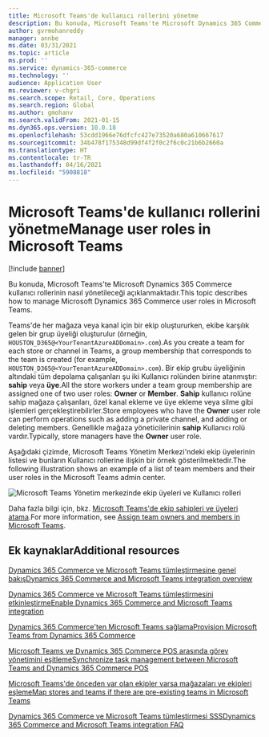```yaml
---
title: Microsoft Teams'de kullanıcı rollerini yönetme
description: Bu konuda, Microsoft Teams'te Microsoft Dynamics 365 Commerce kullanıcı rollerinin nasıl yönetileceği açıklanmaktadır.
author: gvrmohanreddy
manager: annbe
ms.date: 03/31/2021
ms.topic: article
ms.prod: ''
ms.service: dynamics-365-commerce
ms.technology: ''
audience: Application User
ms.reviewer: v-chgri
ms.search.scope: Retail, Core, Operations
ms.search.region: Global
ms.author: gmohanv
ms.search.validFrom: 2021-01-15
ms.dyn365.ops.version: 10.0.18
ms.openlocfilehash: 53cdd1966e76dfcfc427e73520a680a610667617
ms.sourcegitcommit: 34b478f175348d99df4f2f0c2f6c0c21b6b2660a
ms.translationtype: HT
ms.contentlocale: tr-TR
ms.lasthandoff: 04/16/2021
ms.locfileid: "5908818"
---
```

# <a name="manage-user-roles-in-microsoft-teams"></a><span data-ttu-id="54edf-103">Microsoft Teams'de kullanıcı rollerini yönetme</span><span class="sxs-lookup"><span data-stu-id="54edf-103">Manage user roles in Microsoft Teams</span></span>

[!include [banner](includes/banner.md)]

<span data-ttu-id="54edf-104">Bu konuda, Microsoft Teams'te Microsoft Dynamics 365 Commerce kullanıcı rollerinin nasıl yönetileceği açıklanmaktadır.</span><span class="sxs-lookup"><span data-stu-id="54edf-104">This topic describes how to manage Microsoft Dynamics 365 Commerce user roles in Microsoft Teams.</span></span>

<span data-ttu-id="54edf-105">Teams'de her mağaza veya kanal için bir ekip oluştururken, ekibe karşılık gelen bir grup üyeliği oluşturulur (örneğin, `HOUSTON_D365@<YourTenantAzureADDomain>.com`).</span><span class="sxs-lookup"><span data-stu-id="54edf-105">As you create a team for each store or channel in Teams, a group membership that corresponds to the team is created (for example, `HOUSTON_D365@<YourTenantAzureADDomain>.com`).</span></span> <span data-ttu-id="54edf-106">Bir ekip grubu üyeliğinin altındaki tüm depolama çalışanları şu iki Kullanıcı rolünden birine atanmıştır: **sahip** veya **üye**.</span><span class="sxs-lookup"><span data-stu-id="54edf-106">All the store workers under a team group membership are assigned one of two user roles: **Owner** or **Member**.</span></span> <span data-ttu-id="54edf-107">**Sahip** kullanıcı rolüne sahip mağaza çalışanları, özel kanal ekleme ve üye ekleme veya silme gibi işlemleri gerçekleştirebilirler.</span><span class="sxs-lookup"><span data-stu-id="54edf-107">Store employees who have the **Owner** user role can perform operations such as adding a private channel, and adding or deleting members.</span></span> <span data-ttu-id="54edf-108">Genellikle mağaza yöneticilerinin **sahip** Kullanıcı rolü vardır.</span><span class="sxs-lookup"><span data-stu-id="54edf-108">Typically, store managers have the **Owner** user role.</span></span>

<span data-ttu-id="54edf-109">Aşağıdaki çizimde, Microsoft Teams Yönetim Merkezi'ndeki ekip üyelerinin listesi ve bunların Kullanıcı rollerine ilişkin bir örnek gösterilmektedir.</span><span class="sxs-lookup"><span data-stu-id="54edf-109">The following illustration shows an example of a list of team members and their user roles in the Microsoft Teams admin center.</span></span>

![Microsoft Teams Yönetim merkezinde ekip üyeleri ve Kullanıcı rolleri](media/d365-commerce-teams-integration-user-roles.png)

<span data-ttu-id="54edf-111">Daha fazla bilgi için, bkz. [Microsoft Teams'de ekip sahipleri ve üyeleri atama](https://docs.microsoft.com/microsoftteams/assign-roles-permissions).</span><span class="sxs-lookup"><span data-stu-id="54edf-111">For more information, see [Assign team owners and members in Microsoft Teams](https://docs.microsoft.com/microsoftteams/assign-roles-permissions).</span></span>

## <a name="additional-resources"></a><span data-ttu-id="54edf-112">Ek kaynaklar</span><span class="sxs-lookup"><span data-stu-id="54edf-112">Additional resources</span></span>

[<span data-ttu-id="54edf-113">Dynamics 365 Commerce ve Microsoft Teams tümleştirmesine genel bakış</span><span class="sxs-lookup"><span data-stu-id="54edf-113">Dynamics 365 Commerce and Microsoft Teams integration overview</span></span>](commerce-teams-integration.md)

[<span data-ttu-id="54edf-114">Dynamics 365 Commerce ve Microsoft Teams tümleştirmesini etkinleştirme</span><span class="sxs-lookup"><span data-stu-id="54edf-114">Enable Dynamics 365 Commerce and Microsoft Teams integration</span></span>](enable-teams-integration.md)

[<span data-ttu-id="54edf-115">Dynamics 365 Commerce'ten Microsoft Teams sağlama</span><span class="sxs-lookup"><span data-stu-id="54edf-115">Provision Microsoft Teams from Dynamics 365 Commerce</span></span>](provision-teams-from-commerce.md)

[<span data-ttu-id="54edf-116">Microsoft Teams ve Dynamics 365 Commerce POS arasında görev yönetimini eşitleme</span><span class="sxs-lookup"><span data-stu-id="54edf-116">Synchronize task management between Microsoft Teams and Dynamics 365 Commerce POS</span></span>](synchronize-tasks-teams-pos.md)

[<span data-ttu-id="54edf-117">Microsoft Teams'de önceden var olan ekipler varsa mağazaları ve ekipleri eşleme</span><span class="sxs-lookup"><span data-stu-id="54edf-117">Map stores and teams if there are pre-existing teams in Microsoft Teams</span></span>](map-stores-existing-teams.md)

[<span data-ttu-id="54edf-118">Dynamics 365 Commerce ve Microsoft Teams tümleştirmesi SSS</span><span class="sxs-lookup"><span data-stu-id="54edf-118">Dynamics 365 Commerce and Microsoft Teams integration FAQ</span></span>](teams-integration-faq.md)
